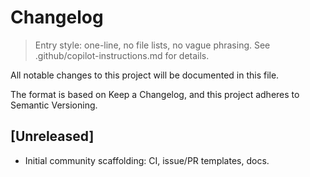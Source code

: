 # Changelog

> Entry style: one-line, no file lists, no vague phrasing. See .github/copilot-instructions.md for details.

All notable changes to this project will be documented in this file.

The format is based on Keep a Changelog, and this project adheres to Semantic Versioning.

## [Unreleased]
- Initial community scaffolding: CI, issue/PR templates, docs.
